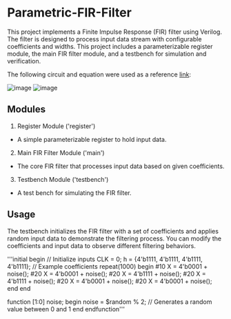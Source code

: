 # Parametric-FIR-Filter
This project implements a Finite Impulse Response (FIR) filter using Verilog. The filter is designed to process input data stream with configurable coefficients and widths. This project includes a parameterizable register module, the main FIR filter module, and a testbench for simulation and verification.

The following circuit and equation were used as a reference [link](http://www.ee.ic.ac.uk/pcheung/teaching/ee3_dsd/fir.pdf):

![image](https://github.com/user-attachments/assets/9890c76e-7446-4490-87e2-55757111b9b0)
![image](https://github.com/user-attachments/assets/a476d999-b31b-4409-bf3c-4cbf33b34afd)

## Modules
1. Register Module ('register')
- A simple parameterizable register to hold input data.
2. Main FIR Filter Module ('main')
- The core FIR filter that processes input data based on given coefficients.
3. Testbench Module ('testbench')
- A test bench for simulating the FIR filter.

## Usage
The testbench initializes the FIR filter with a set of coefficients and applies random input data to demonstrate the filtering process. You can modify the coefficients and input data to observe different filtering behaviors.

'''initial begin
    // Initialize inputs
    CLK = 0;
    h = {4'b1111, 4'b1111, 4'b1111, 4'b1111};  // Example coefficients
    repeat(1000) begin
        #10 X = 4'b0001 + noise();
        #20 X = 4'b0001 + noise();
        #20 X = 4'b1111 + noise();
        #20 X = 4'b1111 + noise();
        #20 X = 4'b0001 + noise();
        #20 X = 4'b0001 + noise();
    end
end

function [1:0] noise;
    begin
        noise = $random % 2;  // Generates a random value between 0 and 1
    end
endfunction'''

